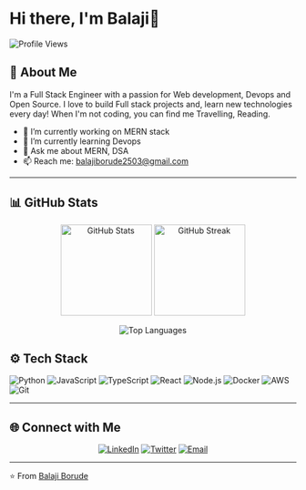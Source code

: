 # Hi there, I'm Balaji👋

![Profile Views](https://komarev.com/ghpvc/?username=balaji-borude&label=Profile%20views&color=0e75b6&style=flat)

## 🚀 About Me

I'm a Full Stack Engineer with a passion for Web development, Devops and Open Source. I love to build Full stack projects and, learn new technologies every day! When I'm not coding, you can find me Travelling, Reading.

- 🔭 I’m currently working on MERN stack
- 🌱 I’m currently learning Devops
- 💬 Ask me about MERN, DSA
- 📫 Reach me: [balajiborude2503@gmail.com](mailto:your.email@example.com)

---

## 📊 GitHub Stats

<p align="center">
  <img src="https://github-readme-stats.vercel.app/api?username=balaji-borude&show_icons=true&theme=radical" alt="GitHub Stats" height="160px"/>
  <img src="https://github-readme-streak-stats.herokuapp.com?user=balaji-borude&theme=radical&hide_border=true" alt="GitHub Streak" height="160px"/>
</p>

<p align="center">
  <img src="https://github-readme-stats.vercel.app/api/top-langs/?username=balaji-borude&layout=compact&theme=radical" alt="Top Languages"/>
</p>

## ⚙ Tech Stack

![Python](https://img.shields.io/badge/Python-3776AB?style=for-the-badge&logo=python&logoColor=white)
![JavaScript](https://img.shields.io/badge/JavaScript-F7DF1E?style=for-the-badge&logo=javascript&logoColor=black)
![TypeScript](https://img.shields.io/badge/TypeScript-3178C6?style=for-the-badge&logo=typescript&logoColor=white)
![React](https://img.shields.io/badge/React-61DAFB?style=for-the-badge&logo=react&logoColor=black)
![Node.js](https://img.shields.io/badge/Node.js-339933?style=for-the-badge&logo=node-dot-js&logoColor=white)
![Docker](https://img.shields.io/badge/Docker-2496ED?style=for-the-badge&logo=docker&logoColor=white)
![AWS](https://img.shields.io/badge/AWS-232F3E?style=for-the-badge&logo=amazon-aws&logoColor=white)
![Git](https://img.shields.io/badge/Git-F05032?style=for-the-badge&logo=git&logoColor=white)

---
## 🌐 Connect with Me

<p align="center">
  <a href="https://linkedin.com/in/balaji-borude"><img src="https://img.shields.io/badge/LinkedIn-0077B5?style=for-the-badge&logo=linkedin&logoColor=white" alt="LinkedIn"/></a>
  <a href="https://twitter.com/balajiborude001"><img src="https://img.shields.io/badge/Twitter-1DA1F2?style=for-the-badge&logo=twitter&logoColor=white" alt="Twitter"/></a>
  <a href="mailto:balajiborude2503@gmail.com"><img src="https://img.shields.io/badge/Email-D14836?style=for-the-badge&logo=gmail&logoColor=white" alt="Email"/></a>
</p>

---

⭐ From [Balaji Borude](https://github.com/balaji-borude)
